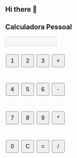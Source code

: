 ## Hi there 👋

<!--
**josuefrancisdev/josuefrancisdev** is a ✨ _special_ ✨ repository because its `README.md` (this file) appears on your GitHub profile.

Here are some ideas to get you started:

- 🔭 I’m currently working on ...
- 🌱 I’m currently learning ...
- 👯 I’m looking to collaborate on ...
- 🤔 I’m looking for help with ...
- 💬 Ask me about ...
- 📫 How to reach me: ...
- 😄 Pronouns: ...
- ⚡ Fun fact: ...
-->
<!DOCTYPE html>
<html>
<head>
  <title>Calculadora Simples</title>
  <style>
    /* CSS: estilo da calculadora */
    #display {
      width: 160px;
      height: 30px;
      font-size: 20px;
      margin-bottom: 10px;
      text-align: right;
      padding: 5px;
    }
    button {
      width: 40px;
      height: 40px;
      font-size: 18px;
      margin: 2px;
      cursor: pointer;
    }
  </style>
</head>
<body>
  <h2>Calculadora Pessoal</h2>
  <input type="text" id="display" disabled>

  <br>

  <button onclick="appendToDisplay('1')">1</button>
  <button onclick="appendToDisplay('2')">2</button>
  <button onclick="appendToDisplay('3')">3</button>
  <button onclick="appendToDisplay('+')">+</button>

  <br>

  <button onclick="appendToDisplay('4')">4</button>
  <button onclick="appendToDisplay('5')">5</button>
  <button onclick="appendToDisplay('6')">6</button>
  <button onclick="appendToDisplay('-')">-</button>

  <br>

  <button onclick="appendToDisplay('7')">7</button>
  <button onclick="appendToDisplay('8')">8</button>
  <button onclick="appendToDisplay('9')">9</button>
  <button onclick="appendToDisplay('*')">*</button>

  <br>

  <button onclick="appendToDisplay('0')">0</button>
  <button onclick="clearDisplay()">C</button>
  <button onclick="calculate()">=</button>
  <button onclick="appendToDisplay('/')">/</button>

  <script>
    // JavaScript: funções que controlam a calculadora
    function appendToDisplay(value) {
      document.getElementById('display').value += value;
    }

    function clearDisplay() {
      document.getElementById('display').value = '';
    }

    function calculate() {
      try {
        document.getElementById('display').value = eval(document.getElementById('display').value);
      } catch (e) {
        document.getElementById('display').value = 'Erro';
      }
    }
  </script>
</body>
</html>

